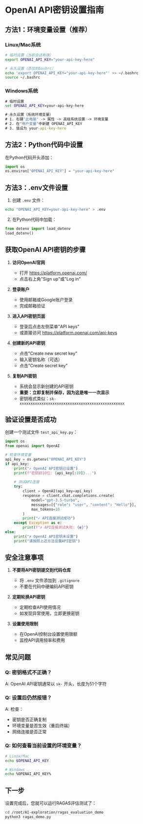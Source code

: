 # OpenAI API密钥设置指南

## 方法1：环境变量设置（推荐）

### Linux/Mac系统
```bash
# 临时设置（当前会话有效）
export OPENAI_API_KEY="your-api-key-here"

# 永久设置（添加到bashrc）
echo 'export OPENAI_API_KEY="your-api-key-here"' >> ~/.bashrc
source ~/.bashrc
```

### Windows系统
```cmd
# 临时设置
set OPENAI_API_KEY=your-api-key-here

# 永久设置（系统环境变量）
# 1. 右键"此电脑" -> 属性 -> 高级系统设置 -> 环境变量
# 2. 在"用户变量"中新建 OPENAI_API_KEY
# 3. 值设为 your-api-key-here
```

## 方法2：Python代码中设置

在Python代码开头添加：
```python
import os
os.environ["OPENAI_API_KEY"] = "your-api-key-here"
```

## 方法3：.env文件设置

1. 创建 `.env` 文件：
```bash
echo "OPENAI_API_KEY=your-api-key-here" > .env
```

2. 在Python代码中加载：
```python
from dotenv import load_dotenv
load_dotenv()
```

## 获取OpenAI API密钥的步骤

1. **访问OpenAI官网**
   - 打开 https://platform.openai.com/
   - 点击右上角"Sign up"或"Log in"

2. **登录账户**
   - 使用邮箱或Google账户登录
   - 完成邮箱验证

3. **进入API密钥页面**
   - 登录后点击左侧菜单"API keys"
   - 或直接访问 https://platform.openai.com/api-keys

4. **创建新的API密钥**
   - 点击"Create new secret key"
   - 输入密钥名称（可选）
   - 点击"Create secret key"

5. **复制API密钥**
   - 系统会显示新创建的API密钥
   - **重要：立即复制并保存，因为这是唯一一次显示**
   - 密钥格式类似：`sk-xxxxxxxxxxxxxxxxxxxxxxxxxxxxxxxxxxxxxxxxxxxxxxxx`

## 验证设置是否成功

创建一个测试文件 `test_api_key.py`：
```python
import os
from openai import OpenAI

# 检查环境变量
api_key = os.getenv("OPENAI_API_KEY")
if api_key:
    print("✓ OpenAI API密钥已设置")
    print(f"密钥前10位: {api_key[:10]}...")
    
    # 测试API连接
    try:
        client = OpenAI(api_key=api_key)
        response = client.chat.completions.create(
            model="gpt-3.5-turbo",
            messages=[{"role": "user", "content": "Hello"}],
            max_tokens=10
        )
        print("✓ API连接测试成功")
    except Exception as e:
        print(f"✗ API连接测试失败: {e}")
else:
    print("✗ OpenAI API密钥未设置")
    print("请按照上述方法设置API密钥")
```

## 安全注意事项

1. **不要将API密钥提交到代码仓库**
   - 将 `.env` 文件添加到 `.gitignore`
   - 不要在代码中硬编码API密钥

2. **定期轮换API密钥**
   - 定期检查API使用情况
   - 如发现异常使用，立即更换密钥

3. **设置使用限制**
   - 在OpenAI控制台设置使用限额
   - 监控API调用频率和费用

## 常见问题

### Q: 密钥格式不正确？
A: OpenAI API密钥通常以 `sk-` 开头，长度为51个字符

### Q: 设置后仍然报错？
A: 检查：
- 密钥是否正确复制
- 环境变量是否生效（重启终端）
- 网络连接是否正常

### Q: 如何查看当前设置的环境变量？
```bash
# Linux/Mac
echo $OPENAI_API_KEY

# Windows
echo %OPENAI_API_KEY%
```

## 下一步

设置完成后，您就可以运行RAGAS评估测试了：
```bash
cd /root/AI-exploration/ragas_evaluation_demo
python3 ragas_demo.py
``` 